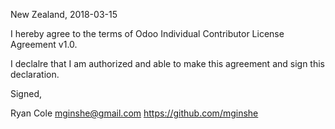 New Zealand, 2018-03-15

I hereby agree to the terms of Odoo Individual Contributor License Agreement v1.0.

I declalre that I am authorized and able to make this agreement and sign this declaration.

Signed,

Ryan Cole mginshe@gmail.com https://github.com/mginshe